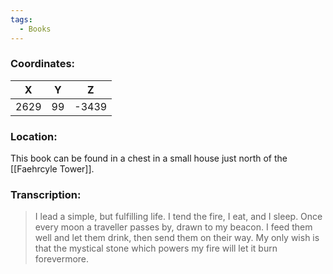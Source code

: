 ```yaml
---
tags:
  - Books
---
```


### Coordinates:
| **X** | **Y**| **Z** |
|:-----:|:----:|:-----:|
|2629  |99  |-3439  |

### Location:
This book can be found in a chest in a small house just north of the [[Faehrcyle Tower]]. 

### Transcription:
> I lead a simple, but fulfilling life. I tend the fire, I eat, and I sleep. Once every moon a traveller passes by, drawn to my beacon. I feed them well and let them drink, then send them on their way. My only wish is that the mystical stone which powers my fire will let it burn forevermore.
